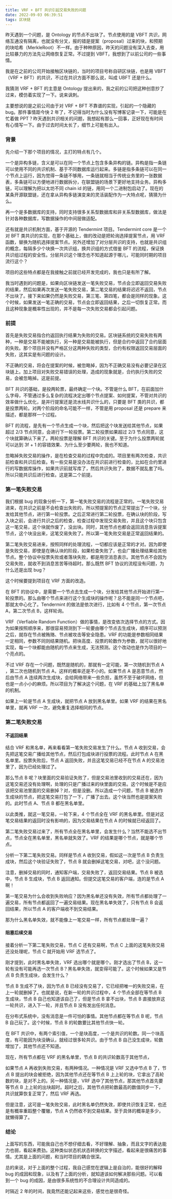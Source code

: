 ```yaml
---
title: VRF + BFT 共识引起交易失败的问题
date: 2022-09-03 06:39:51
tags: 区块链
---
```


昨天遇到一个问题，是 Ontology 的节点不出块了。节点使用的是 VBFT 共识，网络互通没有隔离，也就没有分叉，报的错是提案（proposal）过来的块，和预期的块哈希（MerkleRoot）不一样。由于种种原因，昨天的问题没有深入去查，用比较暴力的方法先让网络恢复正常。不过提到 VBFT，我想到了以前公司的一些事情。

我是在之前的公司开始接触区块链的，当时的项目号称自研区块链，也是用 VBFT（VRF + BFT）的共识，不过在共识方面不那么说，叫成 UBFT 还是什么。

我猜测 VRF + BFT 的主意是 Ontology 提出来的，我之前的公司把这种创意抄了过来，模仿着实现了一下。说来讽刺。

主要想说的是之前公司由于对 VRF + BFT 不靠谱的实现，引起的一个隐藏的 bug。那件事情距今快 2 年了，不记得当时为什么没有写博客记录一下，可能是在忙着做 PPT？昨天遇到共识相关的问题，我想起有那么一回事，正好现在有时间有心情写一下。由于过去时间太长了，细节上可能有出入。

### 背景

先介绍一下那个项目的情况，主打的特点有几个。

一个是异构多链，含义是可以在同一个节点上包含多条异构的链。异构是指一条链可以使用不同的共识机制、基于不同数据库运行起来。多链是指多条链可以在同一个节点上运行，因为觉得一条链不够用，一条链就相当于传统业务里的一张数据表，多条链可以方便地进行数据拆分，在联盟链的场景下更好地支持业务。异构多链，可以理解为把以太坊不同 chain id 的链，用同一个二进制包启动了。现在的某条开源联盟链，还在拿从异构多链演变来的灵活装配作为一大特点呢，猜猜为什么。

再一个是多数据库的支持，同时支持很多关系型数据库和非关系型数据库，做法是针对各种数据库，写数据操作的中间层做适配。

还有就是共识机制方面，基于开源的 Tendermint 项目。Tendermint core 是一个对 BFT 类共识的实现，在那个基础上，做的改动是把轮询选择提案节点，用 VRF 函数，替换为随机选择提案节点。另外还增加了对分层共识的支持，也就是共识组的概念，每隔多少个块换一次共识组，换共识组的方式借鉴 BFT 的流程，保证换共识组过程的安全性。分层共识这个理念也不知道起源于哪儿，可能同时期的项目流行这个？

项目的这些特点都是在我接触之前就已经开发完成的，我也只是有所了解。

我当时遇到的问题是，如果向区块链发送一笔失败交易，节点会立即返回交易失败的结果，然后如果再次发送一笔失败交易，第二笔交易的结果将迟迟不返回，节点不出块了。接下来如果仍然是失败交易，第三笔、第四笔，都会是同样的现象。这个时候，如果发送一笔正确的交易，节点会立即返回结果，之后一切恢复正常。而且这种现象是概率性出现的，并不是每一次失败交易都会引起问题。

### 前提

首先是失败交易指合约返回执行结果为失败的交易。区块链系统的交易失败有两种，一种是交易不能被执行，另一种是交易能被执行，但是合约中返回了合约层面的失败。那个项目并没有严格区分这两种失败的类型，合约有权限返回交易层面的失败，这其实是有问题的设计。

不正确的交易，将会在提案的时候，被忽略掉，因为不正确交易没有必要记录在区块链上。加上项目对失败交易错误的处理，造成的现象就是，合约执行失败的交易，会被忽略掉。这是前提。

BFT 共识的基础，是投两轮票，最终确定一个块。不管是什么 BFT，在前面加什么字母，不管通过多么复杂的流程决定出哪个节点提案、如何提案，不管对共识的效率做什么优化，是并行提案还是流水线共识什么的，只要是 BFT 类的共识，都是投票两轮。对两个阶段的命名可能不一样，不管是用 proposal 还是 prepare 来描述，都是那样一个过程。

BFT 的流程，是先有一个节点生成一个块，然后把这个块发送给其他节点，如果超过 2/3 节点同意，会进行下一轮投票。第二轮投票如果超过 2/3 节点同意，这个块就算确认下来了。两轮投票是理解 BFT 共识的关键。至于为什么投票两轮就可以达到 3f + 1 的容错效果、为什么至少要两轮，我也不知道。

忽略掉失败交易的操作，是在检查交易的过程中完成的。项目里有两次检查，共识前检查和共识后检查。有一些交易是没办法在共识前进行检查的，比如在合约里进行的写数据库操作，如果共识前就写库了，然后共识失败了，数据不就乱套了吗。所以只能共识后进行检查。这是第二个前提。

### 第一笔失败交易

我们根据 bug 的现象分析一下，第一笔失败交易的流程是正常的。一笔失败交易进来，在共识之前是不会检查出失败的，所以预提案的节点正常提出了一个块，分发给其他节点，进行第一轮投票。之后正常进行第二轮投票，在确认块的阶段，写入块之前，会进行共识之后的检查，检查过程中发现交易失败，并且这个块只包含这一笔交易，这个块就作废了，没出块。同时，其他节点也都会返回消息告诉提案节点，这个块没出来，这笔交易失败了。所以第一笔失败交易是正常返回结果的。

第二笔失败交易进来，按照同样的处理流程，一切都应该是正常的才对。因为即使是失败交易，即使是在确认块的阶段，如果检查失败了，也会广播处理结果给其他节点。整个协议中投票失败或者落块失败，都是用空消息表示。其他节点不会因为交易失败，就收不到消息苦苦等待超时。那么既然 BFT 协议的流程没有问题，为什么还是出现 bug？

这个时候要提到项目在 VRF 方面的改造。

在 BFT 的协议中，是需要一个节点去生成一个块，分发给其他节点开始进行第一轮投票的。那么由哪个节点来进行这个生成块的操作呢？总不能是同一个节点吧，那就太中心化了。Tendermint 的做法是依次进行，比如有 4 个节点，第一次节点 A，第二次节点 B，这样轮询。

VRF（Verfiable Random Function）做的事情，是改变依次选择节点的方式。因为如果按照顺序来，那很容易预测到下一轮要由哪个节点去生成块，顺序可以预测之后，就存在节点被贿赂、节点被攻击等安全隐患。VRF 的功能是参数相同结果一定相同，参数不同则结果随机。把块高度、投票的轮数作为参数，就可以很好地实现，每一个块都能由随机的节点来生成，无法预测。这个改动也是作为项目的一个亮点的。

不过 VRF 存在一个问题，既然是随机的，那就有一定可能，第一次随机到节点 A ，第二次也随机到节点 A，这样的概率还是不小的。如果节点 A 是恶意节点，然后由节点 A 连续两次生成块，会给网络带来一些负担，虽然不至于破坏网络，但也是一点小小的麻烦。所以项目为了解决这个问题，在 VRF 的基础上加了黑名单的机制。

如果上一轮是节点 A 生成块，就把节点 A 放到黑名单里。如果 VRF 的结果在黑名单里，就再 VRF 一次，避免重复选择相同的节点。

### 第二笔失败交易

#### 不返回结果

结合 VRF 和黑名单，再来看看第一笔失败交易发生了什么。节点 A 收到交易，会先把这笔交易广播给其他节点，然后打包成块进行投票的流程。此时节点 A 在黑名单里。投票失败后，节点 A 返回失败，并且这笔交易已经不在节点 A 的交易池里了，因为已经处理过了。

那么节点 B 呢？块里面的交易验证失败了，但是交易池里收到的交易还在，因为这笔交易还没有处理啊，处理的只是广播过来的块里面的交易。这个时候是不是应该把交易池里面的交易删掉？对，但是没删。所以造成一个问题，节点 B 被选作生成块的节点，把这笔交易打包了一下，广播了出去。这个块当然也是提案失败的。此时节点 A、节点 B 都在黑名单里。

以此类推，就这一笔交易，一轮下来，4 个节点全在 VRF 的黑名单里。但是对这笔交易结果的返回时没有影响的，因为交易结果在节点 A 的时候就已经返回了。

第二笔失败交易过来了，所有节点全在黑名单里，会发生什么？当然不能选不出节点，节点全在黑名单里，黑名单就失效了。VRF 的结果是哪个节点，就是哪个节点。

分析一下第二笔失败交易。同样是节点 A 收到交易，假如这一次是节点 B 负责生成块，然后这个块验证失败了，节点 B 就会删掉这笔交易，对吧，这个没问题。

注意，删掉交易的同时，通知客户端，交易失败了，返回交易结果。节点 B 被选中，节点 B 生成块，节点 B 返回通知。但提交这笔交易的客户端，连的是节点 A 啊！

第一笔交易为什么会收到失败响应？因为黑名单还没有失效，所有节点都处理了一遍交易，所有节点都返回了一遍交易结果。现在黑名单失效了，只有节点 B 会返回结果，所以节点 A 的客户端收不到交易结果。

那为什么黑名单失效，就不能像上一笔交易一样，所有节点都处理一遍？

#### 阻塞后续交易

接着分析一下第二笔失败交易，节点 C 还有交易啊，节点 C 上面的这笔失败交易还没处理呢，节点 C 就开始用 VRF 选节点了。

刚才提到，此时黑名单失效，VRF 选出哪个就是哪个。刚才选出了节点 B，这一轮有没有可能再选一次节点 B？黑名单失效，就变得可能了。这个时候如果又是节点 B 负责生成块，会发生什么？

节点 B 生成不了块，因为节点 B 已经没有交易了，它已经把唯一的失败交易，在上一轮就删掉了。也就是说，在新一轮的共识过程中，4 个节点全部在等节点 B 生成块，节点 B 自己也知道该自己了，但是节点 B 拿不出块，节点 B 直接放弃这一轮共识，进入下一轮，并且节点 B 没有发出任何消息。

在分布式系统中，没有消息是一件可怕的事情。其他节点都在等节点 B 呢，节点 B 自己玩了。这个时候，节点 B 的轮数要比其他节点快一轮。

在 BFT 共识中，有两个索引值，一个是块高度，一个是共识的轮数。同一个块高度，有可能因为块没确认，就经过很多轮共识。由于节点 B 自己没生成块，轮数增加了，其他节点还不知道。

现在，所有节点都在 VRF 的黑名单里，节点 B 的共识轮数高于其他节点，

如果节点 A 再收到失败交易，有两种情况。一种情况是 VRF 又选中节点 B 了，节点 B 提出的块会被拒绝，因为其他节点还在等节点 B 上上轮的块，它拿出了高轮数的块，是对不上的。另一种情况是，VRF 选中了其他节点，那其他节点首先要等节点 B 上上轮的出块超时。超时之后，其他节点把轮数最高的数值同步一下，共识就算恢复正常了，然后 VRF 再选。

但是注意，这可是一笔失败交易，此时黑名单仍然失效，即使共识恢复正常，也还是有概率重蹈整个覆辙，节点 A 仍然收不到交易结果。至于具体的概率是多少，就懒得算了。

### 结论

上面写的东西，可能我自己也不想仔细去看，不好理解、抽象，而且文字的表达能力也弱，看起来费劲。这种类似状态机状态转换的文字描述，看起来是很痛苦的事情。尤其是上面的问题，和当时项目的耦合很深。

总的来说，对于上面的整个过程，我自己感觉在逻辑上是自治的，能很好的解释 bug 的成因和现象，以及有了上面的分析，就知道该如何解决那些问题。可以看到一个 bug 的成因，是由很多系统性的不合理设计共同造成的。

时隔近 2 年的时间，我竟然还能记起来这些，感觉也是很奇怪。


